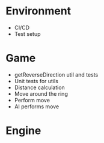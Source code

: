 # Environment

- CI/CD
- Test setup

# Game

- getReverseDirection util and tests
- Unit tests for utils
- Distance calculation
- Move around the ring
- Perform move
- AI performs move

# Engine
